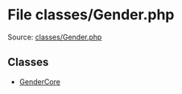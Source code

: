 File classes/Gender.php
=========

Source: [classes/Gender.php](https://github.com/PrestaShop/PrestaShop/blob/1.5.4.1/classes/Gender.php)


Classes
-------

* [GenderCore](class.GenderCore.md)

